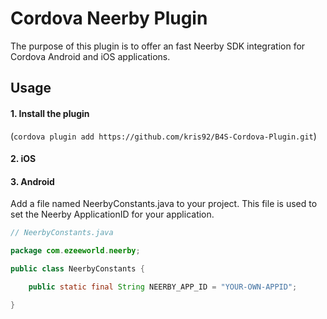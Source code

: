 Cordova Neerby Plugin
========================

The purpose of this plugin is to offer an fast Neerby SDK integration for Cordova Android and iOS applications.

## Usage

#### 1. Install the plugin
(`cordova plugin add https://github.com/kris92/B4S-Cordova-Plugin.git`)

#### 2. iOS


#### 3. Android
Add a file named NeerbyConstants.java to your project. This file is used to set the Neerby ApplicationID for your application.

```java
// NeerbyConstants.java

package com.ezeeworld.neerby;

public class NeerbyConstants {

    public static final String NEERBY_APP_ID = "YOUR-OWN-APPID";

}
```
